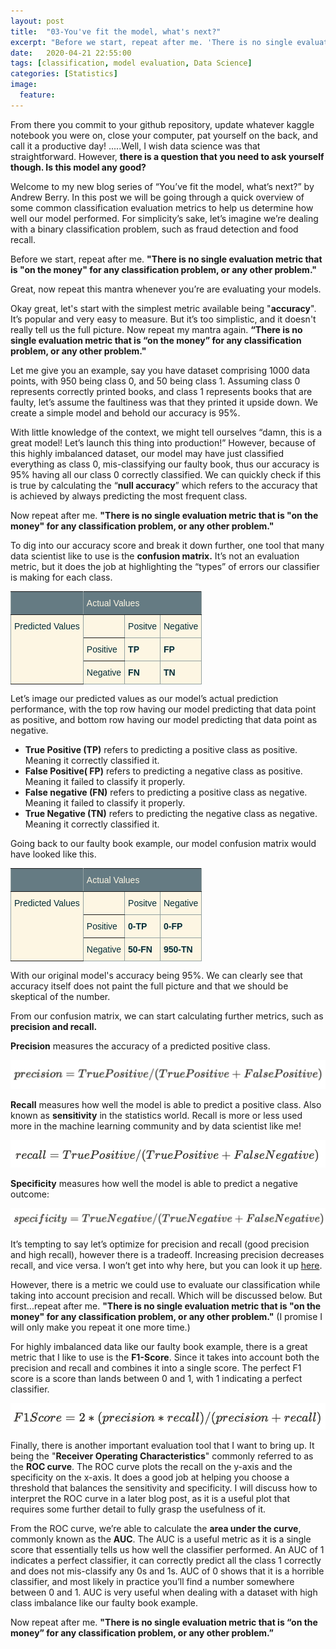 ```yaml
---
layout: post
title:  "03-You've fit the model, what's next?"
excerpt: "Before we start, repeat after me. 'There is no single evaluation metric that is 'on the money' for any classification problem, or any other problem.'"
date:   2020-04-21 22:55:00
tags: [classification, model evaluation, Data Science]
categories: [Statistics]
image:
  feature:
---
```

From there you commit to your github repository, update whatever kaggle notebook you were on, close your computer, pat yourself on the back, and call it a productive day! .....Well, I wish data science was that straightforward. However, **there is a question that you need to ask yourself though. Is this model any good?**

Welcome to my new blog series of “You’ve fit the model, what’s next?” by Andrew Berry. In this post we will be going through a quick overview of some common classification evaluation metrics to help us determine how well our model performed. For simplicity’s sake, let’s imagine we’re dealing with a binary classification problem, such as fraud detection and food recall.

Before we start, repeat after me. **"There is no single evaluation metric that is "on the money" for any classification problem, or any other problem."**

Great, now repeat this mantra whenever you’re are evaluating your models.

Okay great, let's start with the simplest metric available being "**accuracy**". It’s popular and very easy to measure. But it’s too simplistic, and it doesn't really tell us the full picture. Now repeat my mantra again. **“There is no single evaluation metric that is “on the money” for any classification problem, or any other problem."**

Let me give you an example, say you have dataset comprising 1000 data points, with 950 being class 0, and 50 being class 1. Assuming class 0 represents correctly printed books, and class 1 represents books that are faulty, let’s assume the faultiness was that they printed it upside down. We create a simple model and behold our accuracy is 95%.

With little knowledge of the context, we might tell ourselves “damn, this is a great model! Let’s launch this thing into production!” However, because of this highly imbalanced dataset, our model may have just classified everything as class 0, mis-classifying our faulty book, thus our accuracy is 95% having all our class 0 correctly classified. We can quickly check if this is true by calculating the “**null accuracy**” which refers to the accuracy that is achieved by always predicting the most frequent class.

Now repeat after me. **"There is no single evaluation metric that is "on the money" for any classification problem, or any other problem."**

To dig into our accuracy score and break it down further, one tool that many data scientist like to use is the **confusion matrix.** It’s not an evaluation metric, but it does the job at highlighting the “types” of errors our classifier is making for each class.

<style type="text/css">
.tg  {border-collapse:collapse;border-spacing:0;border-color:#93a1a1;}
.tg td{font-family:Arial, sans-serif;font-size:14px;padding:10px 5px;border-style:solid;border-width:1px;overflow:hidden;word-break:normal;border-color:#93a1a1;color:#002b36;background-color:#fdf6e3;}
.tg th{font-family:Arial, sans-serif;font-size:14px;font-weight:normal;padding:10px 5px;border-style:solid;border-width:1px;overflow:hidden;word-break:normal;border-color:#93a1a1;color:#fdf6e3;background-color:#657b83;}
.tg .tg-1wig{font-weight:bold;text-align:left;vertical-align:top}
.tg .tg-0pky{border-color:inherit;text-align:left;vertical-align:top}
.tg .tg-0lax{text-align:left;vertical-align:top}
</style>
<table class="tg">
  <tr>
    <th class="tg-0pky"></th>
    <th class="tg-0pky" colspan="3">Actual Values</th>
  </tr>
  <tr>
    <td class="tg-0pky" rowspan="3">Predicted Values</td>
    <td class="tg-0pky"></td>
    <td class="tg-0lax">Positve</td>
    <td class="tg-0lax">Negative</td>
  </tr>
  <tr>
    <td class="tg-0pky">Positive</td>
    <td class="tg-1wig">TP</td>
    <td class="tg-1wig">FP</td>
  </tr>
  <tr>
    <td class="tg-0lax">Negative</td>
    <td class="tg-1wig">FN</td>
    <td class="tg-1wig">TN</td>
  </tr>
</table>

Let’s image our predicted values as our model’s actual prediction performance, with the top row having our model predicting that data point as positive, and bottom row having our model predicting that data point as negative.

- **True Positive (TP)** refers to predicting a positive class as positive. Meaning it correctly classified it.
- **False Positive( FP)** refers to predicting a negative class as positive. Meaning it failed to classify it properly.
- **False negative (FN)** refers to predicting a positive class as negative. Meaning it failed to classify it properly.
- **True Negative (TN)** refers to predicting the negative class as negative. Meaning it correctly classified it.

Going back to our faulty book example, our model confusion matrix would have looked like this.

<style type="text/css">
.tg  {border-collapse:collapse;border-spacing:0;border-color:#93a1a1;}
.tg td{font-family:Arial, sans-serif;font-size:14px;padding:10px 5px;border-style:solid;border-width:1px;overflow:hidden;word-break:normal;border-color:#93a1a1;color:#002b36;background-color:#fdf6e3;}
.tg th{font-family:Arial, sans-serif;font-size:14px;font-weight:normal;padding:10px 5px;border-style:solid;border-width:1px;overflow:hidden;word-break:normal;border-color:#93a1a1;color:#fdf6e3;background-color:#657b83;}
.tg .tg-1wig{font-weight:bold;text-align:left;vertical-align:top}
.tg .tg-0pky{border-color:inherit;text-align:left;vertical-align:top}
.tg .tg-0lax{text-align:left;vertical-align:top}
</style>
<table class="tg">
  <tr>
    <th class="tg-0pky"></th>
    <th class="tg-0pky" colspan="3">Actual Values</th>
  </tr>
  <tr>
    <td class="tg-0pky" rowspan="3">Predicted Values</td>
    <td class="tg-0pky"></td>
    <td class="tg-0lax">Positve</td>
    <td class="tg-0lax">Negative</td>
  </tr>
  <tr>
    <td class="tg-0pky">Positive</td>
    <td class="tg-1wig">0-TP</td>
    <td class="tg-1wig">0-FP</td>
  </tr>
  <tr>
    <td class="tg-0lax">Negative</td>
    <td class="tg-1wig">50-FN</td>
    <td class="tg-1wig">950-TN</td>
  </tr>
</table>

With our original model's accuracy being 95%. We can clearly see that accuracy itself does not paint the full picture and that we should be skeptical of the number.

From our confusion matrix, we can start calculating further metrics, such as **precision and recall.**

**Precision** measures the accuracy of a predicted positive class.

![precision](/img/equations/precision.png)

**Recall** measures how well the model is able to predict a positive class. Also known as **sensitivity** in the statistics world. Recall is more or less used more in the machine learning community and by data scientist like me!

![recall](/img/equations/recall.png)

**Specificity** measures how well the model is able to predict a negative outcome:

![specificity](/img/equations/specificity.png)

It’s tempting to say let’s optimize for precision and recall (good precision and high recall), however there is a tradeoff. Increasing precision decreases recall, and vice versa. I won’t get into why here, but you can look it up [here](https://www.wikiwand.com/en/Precision_and_recall).

However, there is a metric we could use to evaluate our classification while taking into account precision and recall. Which will be discussed below. But first...repeat after me. **"There is no single evaluation metric that is "on the money" for any classification problem, or any other problem."** (I promise I will only make you repeat it one more time.)  

For highly imbalanced data like our faulty book example, there is a great metric that I like to use is the **F1-Score**. Since it takes into account both the precision and recall and combines it into a single score. The perfect F1 score is a score than lands between 0 and 1, with 1 indicating a perfect classifier.

![f1score](/img/equations/f1score.png)

Finally, there is another important evaluation tool that I want to bring up. It being the "**Receiver Operating Characteristics**" commonly referred to as the **ROC curve**. The ROC curve plots the recall on the y-axis and the specificity on the x-axis. It does a good job at helping you choose a threshold that balances the sensitivity and specificity. I will discuss how to interpret the ROC curve in a later blog post, as it is a useful plot that requires some further detail to fully grasp the usefulness of it.

From the ROC curve, we’re able to calculate the **area under the curve**, commonly known as the **AUC**. The AUC is a useful metric as it is a single score that essentially tells us how well the classifier performed. An AUC of 1 indicates a perfect classifier, it can correctly predict all the class 1 correctly and does not mis-classify any 0s and 1s. AUC of 0 shows that it is a horrible classifier, and most likely in practice you’ll find a number somewhere between 0 and 1. AUC is very useful when dealing with a dataset with high class imbalance like our faulty book example.

Now repeat after me. **"There is no single evaluation metric that is “on the money” for any classification problem, or any other problem.”**

